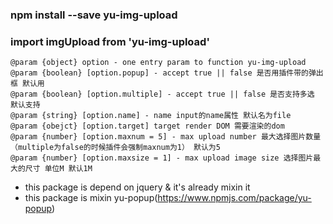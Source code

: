 ### npm install --save yu-img-upload
### import imgUpload from 'yu-img-upload'

    @param {object} option - one entry param to function yu-img-upload
    @param {boolean} [option.popup] - accept true || false 是否用插件带的弹出框 默认用
    @param {boolean} [option.multiple] - accept true || false 是否支持多选 默认支持
    @param {string} [option.name] - name input的name属性 默认名为file
    @param {obejct} [option.target] target render DOM 需要渲染的dom
    @param {number} [option.maxnum = 5] - max upload number 最大选择图片数量 （multiple为false的时候插件会强制maxnum为1） 默认为5
    @param {number} [option.maxsize = 1] - max upload image size 选择图片最大的尺寸 单位M 默认1M


* this package is depend on jquery & it's already mixin it
* this package is mixin yu-popup(https://www.npmjs.com/package/yu-popup)
